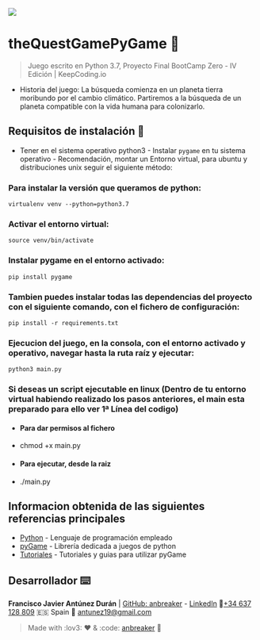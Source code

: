 ![](https://keepcoding.io/es/wp-content/uploads/sites/4/2018/02/KeepCoding-Logo-820x400.png)

# theQuestGamePyGame 🚀

> Juego escrito en Python 3.7, Proyecto Final BootCamp Zero - IV Edición | KeepCoding.io

-   Historia del juego: La búsqueda comienza en un planeta tierra moribundo por el cambio climático. Partiremos a la búsqueda de un planeta compatible con la vida humana para colonizarlo.

## Requisitos de instalación 🔧

-   Tener en el sistema operativo python3 - Instalar `pygame` en tu sistema operativo - Recomendación, montar un Entorno virtual, para ubuntu y distribuciones unix seguir el siguiente método:

### Para instalar la versión que queramos de python:

    virtualenv venv --python=python3.7

### Activar el entorno virtual:

    source venv/bin/activate

### Instalar pygame en el entorno activado:

    pip install pygame

### Tambien puedes instalar todas las dependencias del proyecto con el siguiente comando, con el fichero de configuración:

    pip install -r requirements.txt

### Ejecucion del juego, en la consola, con el entorno activado y operativo, navegar hasta la ruta raíz y ejecutar:

    python3 main.py

### Si deseas un script ejecutable en linux (Dentro de tu entorno virtual habiendo realizado los pasos anteriores, el main esta preparado para ello ver 1ª Línea del codigo)
-   #### Para dar permisos al fichero
-   chmod +x main.py
-   #### Para ejecutar, desde la raiz
-   ./main.py

## Informacion obtenida de las siguientes referencias principales

-   [Python](https://www.python.org/) - Lenguaje de programación empleado
-   [pyGame](https://www.pygame.org/docs/) - Librería dedicada a juegos de python
-   [Tutoriales](https://techwithtim.net/tutorials/game-development-with-python/pygame-tutorial/pygame-tutorial-movement/) - Tutoriales y guias para utilizar pyGame

## Desarrollador ⌨️

**Francisco Javier Antúnez Durán** | [GitHub: anbreaker](https://github.com/anbreaker) - [LinkedIn](https://www.linkedin.com/in/francisco-javier-ant%C3%BAnez-dur%C3%A1n-67319a6a/)
📱[+34 637 128 809](+34637128809) :es: Spain
📧 antunez19@gmail.com

> Made with :lov3: ❤️ & :code: [anbreaker](https://github.com/anbreaker) 🚀
